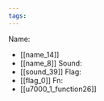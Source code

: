 ```yaml
---
tags:
---
```

Name:
- [[name_14]]
- [[name_8]]
Sound:
- [[sound_39]]
Flag:
- [[flag_0]]
Fn:
- [[u7000_1_function26]]
